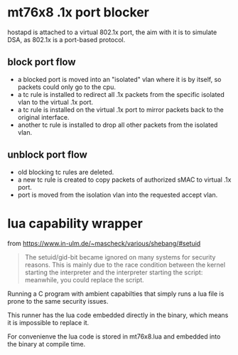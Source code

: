 # mt76x8 .1x port blocker
hostapd is attached to a virtual 802.1x port, the aim with it is to simulate DSA, as 802.1x is a port-based protocol.

## block port flow
- a blocked port is moved into an "isolated" vlan where it is by itself, so packets could only go to the cpu.
- a tc rule is installed to redirect all .1x packets from the specific isolated vlan to the virtual .1x port.
- a tc rule is installed on the virtual .1x port to mirror packets back to the original interface.
- another tc rule is installed to drop all other packets from the isolated vlan.

## unblock port flow
- old blocking tc rules are deleted.
- a new tc rule is created to copy packets of authorized sMAC to virtual .1x port.
- port is moved from the isolation vlan into the requested accept vlan.


# lua capability wrapper

from https://www.in-ulm.de/~mascheck/various/shebang/#setuid
> The setuid/gid-bit became ignored on many systems for security reasons.
 This is mainly due to the race condition between the kernel starting the interpreter and
 the interpreter starting the script: meanwhile, you could replace the script.

Running a C program with ambient capabilties that simply runs a lua file is prone to the same security issues.

This runner has the lua code embedded directly in the binary, which means it is impossible to replace it.

For convenienve the lua code is stored in mt76x8.lua and embedded into the binary at compile time.
